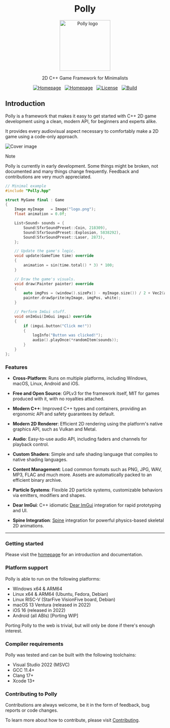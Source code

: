 <div class="title-block" style="text-align: center;" align="center">

# Polly

<p><img title="Polly logo" src="Docs/assets/images/logo.svg" width="160" height="160"></p>

2D C++ Game Framework for Minimalists

[![Homepage](https://img.shields.io/badge/Homepage-polly2d.org-blue)](https://polly2d.org) &nbsp;
[![Homepage](https://img.shields.io/badge/Get%20Started-29B24F)](#getting-started) &nbsp;
[![License](https://img.shields.io/badge/license-GPLv3-green)](https://github.com/cdervis/Polly2D/blob/main/LICENSE.md) &nbsp;
[![Build](https://github.com/cdervis/Polly2D/actions/workflows/build.yaml/badge.svg)](https://github.com/cdervis/Polly2D/actions/workflows/build.yaml)

</div>

## Introduction

Polly is a framework that makes it easy to get started with C++ 2D game development using a clean, modern API, for beginners and experts alike.

It provides every audiovisual aspect necessary to comfortably make a 2D game using a code-only approach. 

![Cover image](Docs/assets/images/cover-1.webp)

> [!NOTE]  
> Polly is currently in early development. Some things might be broken, not documented and many things change frequently.
> Feedback and contributions are very much appreciated.

```cpp
// Minimal example
#include "Polly.hpp"

struct MyGame final : Game
{
    Image myImage   = Image("logo.png");
    float animation = 0.0f;

    List<Sound> sounds = {
        Sound(SfxrSoundPreset::Coin, 218309),
        Sound(SfxrSoundPreset::Explosion, 5838292),
        Sound(SfxrSoundPreset::Laser, 2873),
    };

    // Update the game's logic.
    void update(GameTime time) override
    {
        animation = sin(time.total() * 3) * 100;
    }

    // Draw the game's visuals.
    void draw(Painter painter) override
    {
        auto imgPos = (window().sizePx() - myImage.size()) / 2 + Vec2(animation, 0);
        painter.drawSprite(myImage, imgPos, white);
    }

    // Perform ImGui stuff.
    void onImGui(ImGui imgui) override
    {
        if (imgui.button("Click me!"))
        {
            logInfo("Button was clicked!");
            audio().playOnce(*randomItem(sounds));
        }
    }
};
```

### Features

- **Cross-Platform**: Runs on multiple platforms, including Windows, macOS, Linux, Android and iOS.

- **Free and Open Source**: GPLv3 for the framework itself, MIT for games produced with it, with no royalties attached.

- **Modern C++**: Improved C++ types and containers, providing an ergonomic API and safety guarantees by default.

- **Modern 2D Renderer**: Efficient 2D rendering using the platform's native graphics API, such as Vulkan and Metal.

- **Audio**: Easy-to-use audio API, including faders and channels for playback control.

- **Custom Shaders**: Simple and safe shading language that compiles to native shading languages.

- **Content Management**: Load common formats such as PNG, JPG, WAV, MP3, FLAC and much more. Assets are automatically packed to an efficient binary archive.

- **Particle Systems**: Flexible 2D particle systems, customizable behaviors via emitters, modifiers and shapes.

- **Dear ImGui**: C++ idiomatic [Dear ImGui](https://github.com/ocornut/imgui) integration  for rapid prototyping and UI.

- **Spine Integration**: [Spine](https://esotericsoftware.com/) integration for powerful physics-based skeletal 2D animations.

---

### Getting started

Please visit the [homepage](https://polly2d.org) for an introduction and documentation.

### Platform support

Polly is able to run on the following platforms:

- Windows x64 & ARM64
- Linux x64 & ARM64 (Ubuntu, Fedora, Debian)
- Linux RISC-V (StarFive VisionFive board, Debian)
- macOS 13 Ventura (released in 2022)
- iOS 16 (released in 2022)
- Android (all ABIs) [Porting WIP]

Porting Polly to the web is trivial, but will only be done if there's enough interest.

### Compiler requirements

Polly was tested and can be built with the following toolchains:
- Visual Studio 2022 (MSVC)
- GCC 11.4+
- Clang 17+
- Xcode 13+

### Contributing to Polly

Contributions are always welcome, be it in the form of feedback, bug reports or code changes.

To learn more about how to contribute, please visit [Contributing](https://polly2d.org/contributing/).

